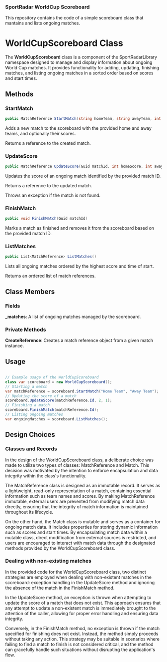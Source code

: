 ﻿### **SportRadar WorldCup Scoreboard**
This repository contains the code of a simple scoreboard class that mantains and lists ongoing matches.

# **WorldCupScoreboard Class**
The **WorldCupScoreboard** class is a component of the SportRadarLibrary namespace designed to manage and display information about ongoing World Cup matches. It provides functionality for adding, updating, finishing matches, and listing ongoing matches in a sorted order based on scores and start times.
## **Methods**
### **StartMatch**
```csharp
public MatchReference StartMatch(string homeTeam, string awayTeam, int homeScore = 0, int awayScore = 0) 
```
Adds a new match to the scoreboard with the provided home and away teams, and optionally their scores.

Returns a reference to the created match.
### **UpdateScore**
```csharp
public MatchReference UpdateScore(Guid matchId, int homeScore, int awayScore) 
```

Updates the score of an ongoing match identified by the provided match ID.

Returns a reference to the updated match.

Throws an exception if the match is not found.
### **FinishMatch**
```csharp
public void FinishMatch(Guid matchId) 
```

Marks a match as finished and removes it from the scoreboard based on the provided match ID.
### **ListMatches**
```csharp
public List<MatchReference> ListMatches() 

```
Lists all ongoing matches ordered by the highest score and time of start.

Returns an ordered list of match references.
## **Class Members**
### **Fields**
**\_matches**: A list of ongoing matches managed by the scoreboard.
### **Private Methods**
**CreateReference**: Creates a match reference object from a given match instance.
## **Usage**
```csharp

// Example usage of the WorldCupScoreboard 
class var scoreboard = new WorldCupScoreboard(); 
// Starting a match 
var matchReference = scoreboard.StartMatch("Home Team", "Away Team"); 
// Updating the score of a match 
scoreboard.UpdateScore(matchReference.Id, 2, 1); 
// Finishing a match 
scoreboard.FinishMatch(matchReference.Id); 
// Listing ongoing matches 
var ongoingMatches = scoreboard.ListMatches();
```

## **Design Choices**
### **Classes and Records**
In the design of the WorldCupScoreboard class, a deliberate choice was made to utilize two types of classes: MatchReference and Match. This decision was motivated by the intention to enforce encapsulation and data integrity within the class's functionality.

The MatchReference class is designed as an immutable record. It serves as a lightweight, read-only representation of a match, containing essential information such as team names and scores. By making MatchReference immutable, external users are prevented from modifying match data directly, ensuring that the integrity of match information is maintained throughout its lifecycle.

On the other hand, the Match class is mutable and serves as a container for ongoing match data. It includes properties for storing dynamic information such as scores and start times. By encapsulating match data within a mutable class, direct modification from external sources is restricted, and users are encouraged to interact with match data through the designated methods provided by the WorldCupScoreboard class.

### **Dealing with non-existing matches**
In the provided code for the WorldCupScoreboard class, two distinct strategies are employed when dealing with non-existent matches in the scoreboard: exception handling in the UpdateScore method and ignoring the absence of the match in the FinishMatch method.

In the UpdateScore method, an exception is thrown when attempting to update the score of a match that does not exist. This approach ensures that any attempt to update a non-existent match is immediately brought to the attention of the caller, allowing for proper error handling and ensuring data integrity.

Conversely, in the FinishMatch method, no exception is thrown if the match specified for finishing does not exist. Instead, the method simply proceeds without taking any action. This strategy may be suitable in scenarios where failing to find a match to finish is not considered critical, and the method can gracefully handle such situations without disrupting the application's flow.
